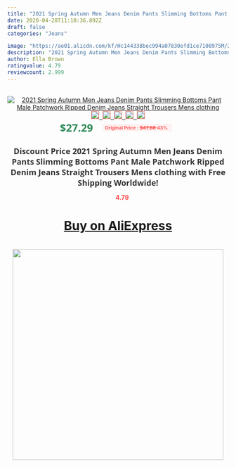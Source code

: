 ```yaml
---
title: "2021 Spring Autumn Men Jeans Denim Pants Slimming Bottoms Pant Male Patchwork Ripped Denim Jeans Straight Trousers Mens clothing"
date: 2020-04-28T11:10:36.892Z
draft: false
categories: "Jeans"

image: "https://ae01.alicdn.com/kf/Hc144338bec994a07830efd1ce7108975M/2021-Spring-Autumn-Men-Jeans-Denim-Pants-Slimming-Bottoms-Pant-Male-Patchwork-Ripped-Denim-Jeans-Straight.jpg"
description: "2021 Spring Autumn Men Jeans Denim Pants Slimming Bottoms Pant Male Patchwork Ripped Denim Jeans Straight Trousers Mens clothing"
author: Ella Brown
ratingvalue: 4.79
reviewcount: 2.999
---
```

<br>
<div style="text-align: center;">
<a href="https://s.click.aliexpress.com/e/_9gpti9" target="_blank" rel="nofollow noopener noreferrer"><img alt="2021 Spring Autumn Men Jeans Denim Pants Slimming Bottoms Pant Male Patchwork Ripped Denim Jeans Straight Trousers Mens clothing" class="magnifier-image" src="https://ae01.alicdn.com/kf/Hc144338bec994a07830efd1ce7108975M/2021-Spring-Autumn-Men-Jeans-Denim-Pants-Slimming-Bottoms-Pant-Male-Patchwork-Ripped-Denim-Jeans-Straight.jpg_640x640.jpg">
<br>
<img style="border:1px solid salmon" src="https://ae01.alicdn.com/kf/Hc144338bec994a07830efd1ce7108975M/2021-Spring-Autumn-Men-Jeans-Denim-Pants-Slimming-Bottoms-Pant-Male-Patchwork-Ripped-Denim-Jeans-Straight.jpg_120x120.jpg">&nbsp;&nbsp;<img style="border:1px solid salmon" src="https://ae01.alicdn.com/kf/Hd9ecf4a7bea54f92a108ae821ebffc423/2021-Spring-Autumn-Men-Jeans-Denim-Pants-Slimming-Bottoms-Pant-Male-Patchwork-Ripped-Denim-Jeans-Straight.jpg_120x120.jpg">&nbsp;&nbsp;<img style="border:1px solid salmon" src="https://ae01.alicdn.com/kf/H48bdbc82190d4f93b9aaf5136e1db78cN/2021-Spring-Autumn-Men-Jeans-Denim-Pants-Slimming-Bottoms-Pant-Male-Patchwork-Ripped-Denim-Jeans-Straight.jpg_120x120.jpg">&nbsp;&nbsp;<img style="border:1px solid salmon" src="https://ae01.alicdn.com/kf/Hc3e255646af043b890acc9f1a236e98bi/2021-Spring-Autumn-Men-Jeans-Denim-Pants-Slimming-Bottoms-Pant-Male-Patchwork-Ripped-Denim-Jeans-Straight.jpg_120x120.jpg">&nbsp;&nbsp;<img style="border:1px solid salmon" src="https://ae01.alicdn.com/kf/Hb94cbf5191124b2f8045807011fbc6a7w/2021-Spring-Autumn-Men-Jeans-Denim-Pants-Slimming-Bottoms-Pant-Male-Patchwork-Ripped-Denim-Jeans-Straight.jpg_120x120.jpg"></a></div><br0>
<div style="text-align: center;"><span style="background-color: white; border: 0px; box-sizing: border-box; color: seagreen; display: inline-block; font-family: &quot;open sans&quot; , &quot;arial&quot; , &quot;helvetica&quot; , sans-serif , &quot;heiti&quot;; font-size: 24px; font-stretch: inherit; font-weight: 700; line-height: inherit; margin: 0px 10px 0px 0px; padding: 0px; vertical-align: middle;">$27.29 </span>
<span style="background: rgb(255 , 241 , 241); border-radius: 3px; border: 0px; box-sizing: border-box; color: #ff4747; display: inline-block; font-family: inherit; font-size: 12px; font-stretch: inherit; font-style: inherit; font-variant: inherit; font-weight: 600; line-height: inherit; margin: 0px; padding: 2px 5px; transform: scale(0.9); vertical-align: middle;">Original Price : <b style="text-decoration: line-through;">$47.88 </b> 43%&nbsp;&nbsp;</span></div>
<h1 style="color: #333333; display: inline-block; font-family: &quot;open sans&quot; , &quot;arial&quot; , &quot;helvetica&quot; , sans-serif , &quot;heiti&quot;; font-size: 18px; font-stretch: inherit; font-weight: 700; text-align: center;">Discount Price 2021 Spring Autumn Men Jeans Denim Pants Slimming Bottoms Pant Male Patchwork Ripped Denim Jeans Straight Trousers Mens clothing with Free Shipping Worldwide!</h1>
<div style="color: #ff4747; text-align: center;">
<img src="https://4.bp.blogspot.com/-M0ZcTcb-5uY/XleCXlxnR4I/AAAAAAAAAEc/OrjgMkXV1oMQFaCRZj5HQwOCBcu3w1FegCPcBGAYYCw/s1600/star.png" style="height: 15px;">&nbsp;<b>4.79</b></div>
<div class="button_cont" align="center"><a class="buynow_a" href="https://s.click.aliexpress.com/e/_9gpti9" target="_blank" rel="nofollow noopener noreferrer"><H1>Buy on AliExpress</H1></a></div><br>
<div class="separator" style="clear: both; text-align: center;">
<img src="https://lh3.googleusercontent.com/-pTy5HemUv9M/XlePHvY0dAI/AAAAAAAAAE4/0nX5iRUoIWY8eMW9Dpxeirr157OZliDIgCLcBGAsYHQ/s1600/badge.gif" width="480">
</div>
